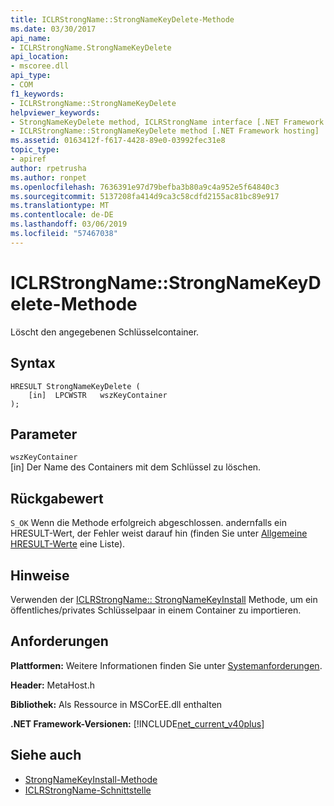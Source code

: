 ```yaml
---
title: ICLRStrongName::StrongNameKeyDelete-Methode
ms.date: 03/30/2017
api_name:
- ICLRStrongName.StrongNameKeyDelete
api_location:
- mscoree.dll
api_type:
- COM
f1_keywords:
- ICLRStrongName::StrongNameKeyDelete
helpviewer_keywords:
- StrongNameKeyDelete method, ICLRStrongName interface [.NET Framework hosting]
- ICLRStrongName::StrongNameKeyDelete method [.NET Framework hosting]
ms.assetid: 0163412f-f617-4428-89e0-03992fec31e8
topic_type:
- apiref
author: rpetrusha
ms.author: ronpet
ms.openlocfilehash: 7636391e97d79befba3b80a9c4a952e5f64840c3
ms.sourcegitcommit: 5137208fa414d9ca3c58cdfd2155ac81bc89e917
ms.translationtype: MT
ms.contentlocale: de-DE
ms.lasthandoff: 03/06/2019
ms.locfileid: "57467038"
---
```

# <a name="iclrstrongnamestrongnamekeydelete-method"></a>ICLRStrongName::StrongNameKeyDelete-Methode
Löscht den angegebenen Schlüsselcontainer.  
  
## <a name="syntax"></a>Syntax  
  
```  
HRESULT StrongNameKeyDelete (  
    [in]  LPCWSTR   wszKeyContainer  
);  
```  
  
## <a name="parameters"></a>Parameter  
 `wszKeyContainer`  
 [in] Der Name des Containers mit dem Schlüssel zu löschen.  
  
## <a name="return-value"></a>Rückgabewert  
 `S_OK` Wenn die Methode erfolgreich abgeschlossen. andernfalls ein HRESULT-Wert, der Fehler weist darauf hin (finden Sie unter [Allgemeine HRESULT-Werte](https://go.microsoft.com/fwlink/?LinkId=213878) eine Liste).  
  
## <a name="remarks"></a>Hinweise  
 Verwenden der [ICLRStrongName:: StrongNameKeyInstall](../../../../docs/framework/unmanaged-api/hosting/iclrstrongname-strongnamekeyinstall-method.md) Methode, um ein öffentliches/privates Schlüsselpaar in einem Container zu importieren.  
  
## <a name="requirements"></a>Anforderungen  
 **Plattformen:** Weitere Informationen finden Sie unter [Systemanforderungen](../../../../docs/framework/get-started/system-requirements.md).  
  
 **Header:** MetaHost.h  
  
 **Bibliothek:** Als Ressource in MSCorEE.dll enthalten  
  
 **.NET Framework-Versionen:** [!INCLUDE[net_current_v40plus](../../../../includes/net-current-v40plus-md.md)]  
  
## <a name="see-also"></a>Siehe auch
- [StrongNameKeyInstall-Methode](../../../../docs/framework/unmanaged-api/hosting/iclrstrongname-strongnamekeyinstall-method.md)
- [ICLRStrongName-Schnittstelle](../../../../docs/framework/unmanaged-api/hosting/iclrstrongname-interface.md)
